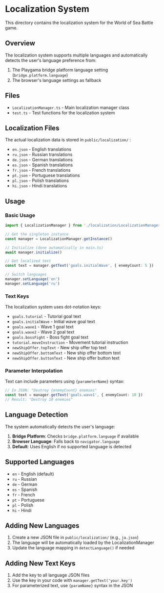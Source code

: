 # Localization System

This directory contains the localization system for the World of Sea Battle game.

## Overview

The localization system supports multiple languages and automatically detects the user's language preference from:
1. The Playgama bridge platform language setting (`bridge.platform.language`)
2. The browser's language settings as fallback

## Files

* `LocalizationManager.ts` - Main localization manager class
* `test.ts` - Test functions for the localization system

## Localization Files

The actual localization data is stored in `public/localization/` :
* `en.json` - English translations
* `ru.json` - Russian translations
* `de.json` - German translations
* `es.json` - Spanish translations
* `fr.json` - French translations
* `pt.json` - Portuguese translations
* `pl.json` - Polish translations
* `hi.json` - Hindi translations

## Usage

### Basic Usage

```typescript
import { LocalizationManager } from './localization/LocalizationManager'

// Get the singleton instance
const manager = LocalizationManager.getInstance()

// Initialize (done automatically in main.ts)
await manager.initialize()

// Get localized text
const text = manager.getText('goals.initialWave', { enemyCount: 5 })

// Switch languages
manager.setLanguage('en')
manager.setLanguage('ru')
```

### Text Keys

The localization system uses dot-notation keys:

* `goals.tutorial` - Tutorial goal text
* `goals.initialWave` - Initial wave goal text
* `goals.wave1` - Wave 1 goal text
* `goals.wave2` - Wave 2 goal text
* `goals.bossFight` - Boss fight goal text
* `tutorial.moveInstruction` - Movement tutorial instruction
* `newShipOffer.topText` - New ship offer top text
* `newShipOffer.bottomText` - New ship offer bottom text
* `newShipOffer.buttonText` - New ship offer button text

### Parameter Interpolation

Text can include parameters using `{parameterName}` syntax:

```typescript
// In JSON: "Destroy {enemyCount} enemies"
const text = manager.getText('goals.wave1', { enemyCount: 10 })
// Result: "Destroy 10 enemies"
```

## Language Detection

The system automatically detects the user's language:

1. **Bridge Platform**: Checks `bridge.platform.language` if available
2. **Browser Language**: Falls back to `navigator.language`
3. **Default**: Uses English if no supported language is detected

## Supported Languages

* `en` - English (default)
* `ru` - Russian
* `de` - German
* `es` - Spanish
* `fr` - French
* `pt` - Portuguese
* `pl` - Polish
* `hi` - Hindi

## Adding New Languages

1. Create a new JSON file in `public/localization/` (e.g.,   `ja.json`)
2. The language will be automatically loaded by the LocalizationManager
3. Update the language mapping in `detectLanguage()` if needed

## Adding New Text Keys

1. Add the key to all language JSON files
2. Use the key in your code with `manager.getText('your.key')`
3. For parameterized text, use `{paramName}` syntax in the JSON
